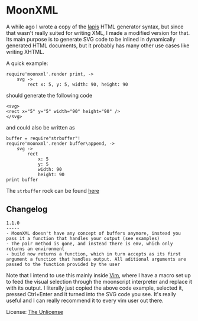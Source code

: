 MoonXML
=========

A while ago I wrote a copy of the [lapis](http://leafo.net/lapis/) HTML generator syntax, but since that wasn't really suited for writing XML, I made a modified version for that. Its main purpose is to generate SVG code to be inlined in dynamically generated HTML documents, but it probably has many other use cases like writing XHTML.

A quick example:

	require'moonxml'.render print, ->
		svg ->
			rect x: 5, y: 5, width: 90, height: 90

should generate the following code

	<svg>
	<rect x="5" y="5" width="90" height="90" />
	</svg>

and could also be written as

	buffer = require"strbuffer"!
	require'moonxml'.render buffer\append, ->
		svg ->
			rect
				x: 5
				y: 5
				width: 90
				height: 90
	print buffer

The `strbuffer` rock can be found [here](https://github.com/darkwiiplayer/lua_strbuffer)

Changelog
-----

	1.1.0
	-----
	- MoonXML doesn't have any concept of buffers anymore, instead you pass it a function that handles your output (see examples)
	- The pair method is gone, and instead there is emv, which only returns an environment
	- build now returns a function, which in turn accepts as its first argument a function that handles output. All aditional arguments are passed to the function provided by the user

Note that I intend to use this mainly inside [Vim](https://vim.sourceforge.io/), where I have a macro set up to feed the visual selection through the moonscript interpreter and replace it with its output.
I literally just copied the above code example, selected it, pressed Ctrl+Enter and it turned into the SVG code you see.
It's really useful and I can really recommend it to every vim user out there.

License: [The Unlicense](license.md)

